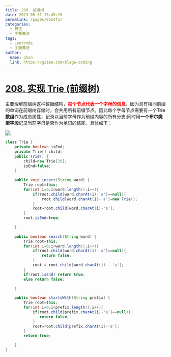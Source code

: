 ```yaml
---
title: 208. 前缀树
date: 2023-05-31 15:49:15
permalink: /pages/eb54f1/
categories:
  - 算法
  - 手撕算法
tags:
  - Leetcode
  - 手撕算法
author: 
  name: phan
  link: https://gitee.com/blage-coding
---
```

# [208. 实现 Trie (前缀树)](https://leetcode.cn/problems/implement-trie-prefix-tree/)

主要理解前缀树这种数据结构，<font color="red">**每个节点代表一个字母的信息**</font>，因为具有相同前缀的单词在前缀树存储时，会共用所有前缀节点。因此每个字母节点需要有一个**Trie数组**作为成员属性，记录以当前字母作为前缀内容的所有分支;同时用**一个布尔类型字段**记录当前字母是否作为单词的结尾。具体如下：

![](https://cdn.staticaly.com/gh/blage-coding/picx-images-hosting@master/20230531/image.3jgft6xyza40.webp)

```java
class Trie {
    private boolean isEnd;
    private Trie[] child;
    public Trie() {
        child=new Trie[26];
        isEnd=false;
    }
    
    public void insert(String word) {
        Trie root=this;
        for(int i=0;i<word.length();i++){
            if(root.child[word.charAt(i)-'a']==null){
                root.child[word.charAt(i)-'a']=new Trie();
            }
            root=root.child[word.charAt(i)-'a'];
        }
        root.isEnd=true;

    }
    
    public boolean search(String word) {
        Trie root=this;
        for(int i=0;i<word.length();i++){
            if(root.child[word.charAt(i)-'a']==null){
                return false;
            }
            root = root.child[word.charAt(i) - 'a'];
        }
        if(root.isEnd) return true;
        else return false;

    }
    
    public boolean startsWith(String prefix) {
        Trie root=this;
        for(int i=0;i<prefix.length();i++){
            if(root.child[prefix.charAt(i)-'a']==null){
               return false;
            }
            root=root.child[prefix.charAt(i)-'a'];
        }
        return true;

    }
}
```


